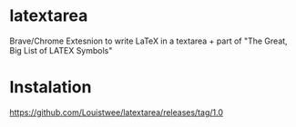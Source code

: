 # latextarea
Brave/Chrome Extesnion to write LaTeX in a textarea + part of "The Great, Big List of LATEX Symbols"
# Instalation
https://github.com/Louistwee/latextarea/releases/tag/1.0
